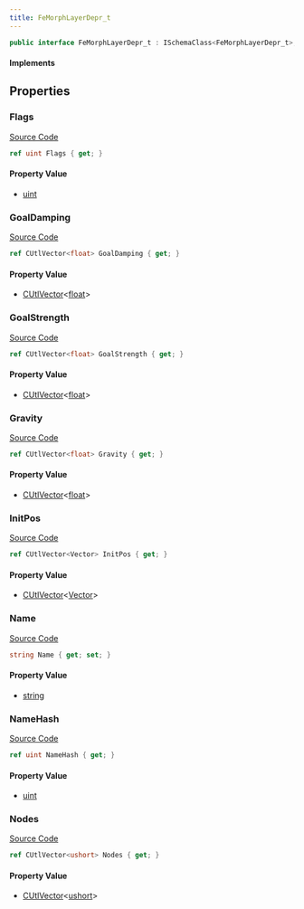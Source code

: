 ```yaml
---
title: FeMorphLayerDepr_t
---
```


```csharp
public interface FeMorphLayerDepr_t : ISchemaClass<FeMorphLayerDepr_t>, ISchemaField, ISchemaClass, INativeHandle
```

#### Implements

## Properties

### Flags

[Source Code](https://github.com/swiftly-solution/swiftlys2/blob/beta/managed/src/SwiftlyS2.Generated/Schemas/Interfaces/FeMorphLayerDepr_t.cs#L30)

```csharp
ref uint Flags { get; }
```

#### Property Value

- [uint](https://learn.microsoft.com/dotnet/api/system.uint32)

### GoalDamping

[Source Code](https://github.com/swiftly-solution/swiftlys2/blob/beta/managed/src/SwiftlyS2.Generated/Schemas/Interfaces/FeMorphLayerDepr_t.cs#L28)

```csharp
ref CUtlVector<float> GoalDamping { get; }
```

#### Property Value

- [CUtlVector](/docs/api/-1)<[float](https://learn.microsoft.com/dotnet/api/system.single)>

### GoalStrength

[Source Code](https://github.com/swiftly-solution/swiftlys2/blob/beta/managed/src/SwiftlyS2.Generated/Schemas/Interfaces/FeMorphLayerDepr_t.cs#L26)

```csharp
ref CUtlVector<float> GoalStrength { get; }
```

#### Property Value

- [CUtlVector](/docs/api/-1)<[float](https://learn.microsoft.com/dotnet/api/system.single)>

### Gravity

[Source Code](https://github.com/swiftly-solution/swiftlys2/blob/beta/managed/src/SwiftlyS2.Generated/Schemas/Interfaces/FeMorphLayerDepr_t.cs#L24)

```csharp
ref CUtlVector<float> Gravity { get; }
```

#### Property Value

- [CUtlVector](/docs/api/-1)<[float](https://learn.microsoft.com/dotnet/api/system.single)>

### InitPos

[Source Code](https://github.com/swiftly-solution/swiftlys2/blob/beta/managed/src/SwiftlyS2.Generated/Schemas/Interfaces/FeMorphLayerDepr_t.cs#L22)

```csharp
ref CUtlVector<Vector> InitPos { get; }
```

#### Property Value

- [CUtlVector](/docs/api/-1)<[Vector](/docs/api/shared/natives/vector)>

### Name

[Source Code](https://github.com/swiftly-solution/swiftlys2/blob/beta/managed/src/SwiftlyS2.Generated/Schemas/Interfaces/FeMorphLayerDepr_t.cs#L16)

```csharp
string Name { get; set; }
```

#### Property Value

- [string](https://learn.microsoft.com/dotnet/api/system.string)

### NameHash

[Source Code](https://github.com/swiftly-solution/swiftlys2/blob/beta/managed/src/SwiftlyS2.Generated/Schemas/Interfaces/FeMorphLayerDepr_t.cs#L18)

```csharp
ref uint NameHash { get; }
```

#### Property Value

- [uint](https://learn.microsoft.com/dotnet/api/system.uint32)

### Nodes

[Source Code](https://github.com/swiftly-solution/swiftlys2/blob/beta/managed/src/SwiftlyS2.Generated/Schemas/Interfaces/FeMorphLayerDepr_t.cs#L20)

```csharp
ref CUtlVector<ushort> Nodes { get; }
```

#### Property Value

- [CUtlVector](/docs/api/-1)<[ushort](https://learn.microsoft.com/dotnet/api/system.uint16)>

